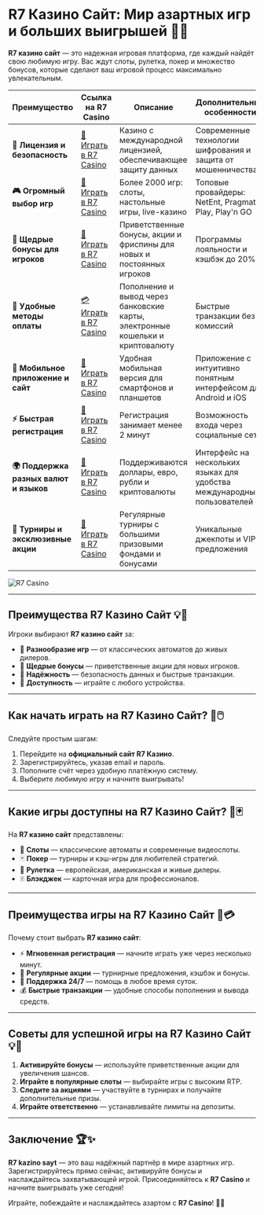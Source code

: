 # R7 Казино Сайт: Мир азартных игр и больших выигрышей 🎰✨

**R7 казино сайт** — это надежная игровая платформа, где каждый найдёт свою любимую игру. Вас ждут слоты, рулетка, покер и множество бонусов, которые сделают ваш игровой процесс максимально увлекательным.

| **Преимущество**                      | **Ссылка на R7 Casino**                    | **Описание**                                       | **Дополнительные особенности**                     |
|----------------------------------------|--------------------------------------------|--------------------------------------------------|--------------------------------------------------|
| **🎰 Лицензия и безопасность**         | [💎 Играть в R7 Casino](https://brandplay.link/bMd3Yjsw) | Казино с международной лицензией, обеспечивающее защиту данных | Современные технологии шифрования и защита от мошенничества |
| **🎮 Огромный выбор игр**              | [🎉 Играть в R7 Casino](https://brandplay.link/bMd3Yjsw) | Более 2000 игр: слоты, настольные игры, live-казино | Топовые провайдеры: NetEnt, Pragmatic Play, Play'n GO |
| **🎁 Щедрые бонусы для игроков**       | [🎯 Играть в R7 Casino](https://brandplay.link/bMd3Yjsw) | Приветственные бонусы, акции и фриспины для новых и постоянных игроков | Программы лояльности и кэшбэк до 20% |
| **💸 Удобные методы оплаты**           | [💳 Играть в R7 Casino](https://brandplay.link/bMd3Yjsw) | Пополнение и вывод через банковские карты, электронные кошельки и криптовалюту | Быстрые транзакции без комиссий |
| **📱 Мобильное приложение и сайт**     | [🚀 Играть в R7 Casino](https://brandplay.link/bMd3Yjsw) | Удобная мобильная версия для смартфонов и планшетов | Приложение с интуитивно понятным интерфейсом для Android и iOS |
| **⚡ Быстрая регистрация**             | [🔑 Играть в R7 Casino](https://brandplay.link/bMd3Yjsw) | Регистрация занимает менее 2 минут | Возможность входа через социальные сети |
| **🌍 Поддержка разных валют и языков** | [💸 Играть в R7 Casino](https://brandplay.link/bMd3Yjsw) | Поддерживаются доллары, евро, рубли и криптовалюты | Интерфейс на нескольких языках для удобства международных пользователей |
| **🏅 Турниры и эксклюзивные акции**    | [🎲 Играть в R7 Casino](https://brandplay.link/bMd3Yjsw) | Регулярные турниры с большими призовыми фондами и бонусами | Уникальные джекпоты и VIP-предложения |

![R7 Casino](https://vespoker.com/wp-content/uploads/post/14147/casino-r7-0-1-678x330.jpg)

---

## Преимущества R7 Казино Сайт 💡🎲

Игроки выбирают **R7 казино сайт** за:

- 🎰 **Разнообразие игр** — от классических автоматов до живых дилеров.
- 🎁 **Щедрые бонусы** — приветственные акции для новых игроков.
- 🔐 **Надёжность** — безопасность данных и быстрые транзакции.
- 📱 **Доступность** — играйте с любого устройства.

---

## Как начать играть на R7 Казино Сайт? 🚀🖱️

Следуйте простым шагам:

1. Перейдите на **официальный сайт R7 Казино**.
2. Зарегистрируйтесь, указав email и пароль.
3. Пополните счёт через удобную платёжную систему.
4. Выберите любимую игру и начните выигрывать!

---

## Какие игры доступны на R7 Казино Сайт? 🎡🃏

На **R7 казино сайт** представлены:

- 🎰 **Слоты** — классические автоматы и современные видеослоты.
- 🃏 **Покер** — турниры и кэш-игры для любителей стратегий.
- 🎡 **Рулетка** — европейская, американская и живые дилеры.
- 🃠 **Блэкджек** — карточная игра для профессионалов.

---

## Преимущества игры на R7 Казино Сайт 🌟💳

Почему стоит выбрать **R7 казино сайт**:

- ⚡ **Мгновенная регистрация** — начните играть уже через несколько минут.
- 🎀 **Регулярные акции** — турнирные предложения, кэшбэк и бонусы.
- 💬 **Поддержка 24/7** — помощь в любое время суток.
- 💰 **Быстрые транзакции** — удобные способы пополнения и вывода средств.

---

## Советы для успешной игры на R7 Казино Сайт 💡🎯

1. **Активируйте бонусы** — используйте приветственные акции для увеличения шансов.
2. **Играйте в популярные слоты** — выбирайте игры с высоким RTP.
3. **Следите за акциями** — участвуйте в турнирах и получайте дополнительные призы.
4. **Играйте ответственно** — устанавливайте лимиты на депозиты.

---

## Заключение 🏆✨

**R7 kazino sayt** — это ваш надёжный партнёр в мире азартных игр. Зарегистрируйтесь прямо сейчас, активируйте бонусы и наслаждайтесь захватывающей игрой. Присоединяйтесь к **R7 Casino** и начните выигрывать уже сегодня!

Играйте, побеждайте и наслаждайтесь азартом с **R7 Casino**! 🎰✨
